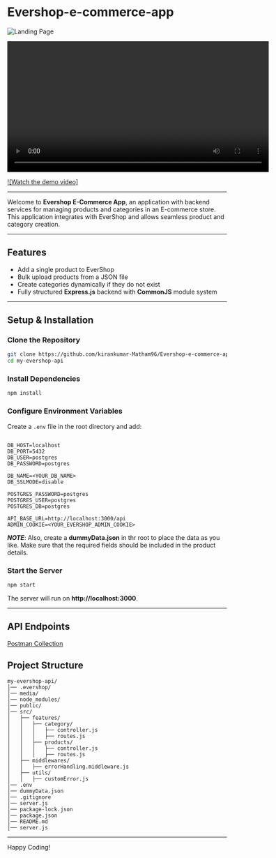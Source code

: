 # Evershop-e-commerce-app

![Landing Page](media/landing-page.png)

<video width="600" controls>
  <source src="https://youtu.be/_Kf75Zwh6sE" type="video/mp4">
  Your browser does not support the video tag.
</video>

[![Watch the demo video]](https://youtu.be/_Kf75Zwh6sE)

---

Welcome to **Evershop E-Commerce App**, an application with backend services for managing products and categories in an E-commerce store. This application integrates with EverShop and allows seamless product and category creation.

---

## Features

- Add a single product to EverShop
- Bulk upload products from a JSON file
- Create categories dynamically if they do not exist
- Fully structured **Express.js** backend with **CommonJS** module system

---

## Setup & Installation

### **Clone the Repository**

```sh
git clone https://github.com/kirankumar-Matham96/Evershop-e-commerce-app.git
cd my-evershop-api
```

### **Install Dependencies**

```sh
npm install
```

### **Configure Environment Variables**

Create a `.env` file in the root directory and add:

```env

DB_HOST=localhost
DB_PORT=5432
DB_USER=postgres
DB_PASSWORD=postgres

DB_NAME=<YOUR_DB_NAME>
DB_SSLMODE=disable

POSTGRES_PASSWORD=postgres
POSTGRES_USER=postgres
POSTGRES_DB=postgres

API_BASE_URL=http://localhost:3000/api
ADMIN_COOKIE=<YOUR_EVERSHOP_ADMIN_COOKIE>

```

**_NOTE_**: Also, create a **dummyData.json** in thr root to place the data as you like. Make sure that the required fields should be included in the product details.

### **Start the Server**

```sh
npm start
```

The server will run on **http://localhost:3000**.

---

## API Endpoints

[Postman Collection](https://documenter.getpostman.com/view/15920123/2sAYkLmGz1)

## Project Structure

```
my-evershop-api/
│── .evershop/
│── media/
│── node_modules/
│── public/
│── src/
│   ├── features/
│   │   ├── category/
│   │   │   ├── controller.js
│   │   │   ├── routes.js
│   │   ├── products/
│   │   │   ├── controller.js
│   │   │   ├── routes.js
│   ├── middlewares/
│   │   ├── errorHandling.middleware.js
│   ├── utils/
│   │   ├── customError.js
│── .env
│── dummyData.json
│── .gitignore
│── server.js
│── package-lock.json
│── package.json
│── README.md
│── server.js
```

---

Happy Coding!
